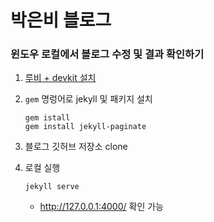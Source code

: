 # 박은비 블로그

### 윈도우 로컬에서 블로그 수정 및 결과 확인하기

1. [루비 + devkit 설치](https://rubyinstaller.org/downloads/)
2. `gem` 명렁어로 jekyll 및 패키지 설치

    ```
    gem istall
    gem install jekyll-paginate
    ```

3. 블로그 깃허브 저장소 clone
4. 로컬 실행
    ```
    jekyll serve
    ```
    - http://127.0.0.1:4000/ 확인 가능
